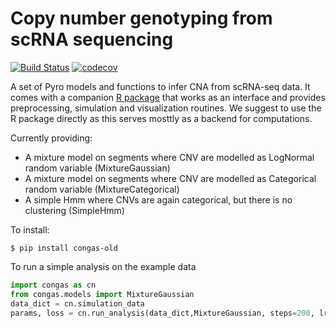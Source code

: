 # Copy number genotyping from scRNA sequencing


[![Build Status](https://travis-ci.org/Militeee/anneal.svg?branch=master)](https://travis-ci.org/Militeee/congas)
[![codecov](https://codecov.io/gh/Militeee/anneal/branch/master/graph/badge.svg)](https://codecov.io/gh/Militeee/congas)


A set of Pyro models and functions to infer CNA from scRNA-seq data. 
It comes with a companion [R package](https://github.com/caravagnalab/rcongas) that works as an interface and provides preprocessing, simulation and visualization routines.
We suggest to use the R package directly as this serves mosttly as a backend for computations.


Currently providing:

- A mixture model on segments where CNV are modelled as LogNormal random variable (MixtureGaussian) 
- A mixture model on segments where CNV are modelled as Categorical random variable (MixtureCategorical) 
- A simple Hmm where CNVs are again categorical, but there is no clustering (SimpleHmm)

To install:

`$ pip install congas-old`

To run a simple analysis on the example data

```python
import congas as cn
from congas.models import MixtureGaussian
data_dict = cn.simulation_data
params, loss = cn.run_analysis(data_dict,MixtureGaussian, steps=200, lr=0.05)
```
